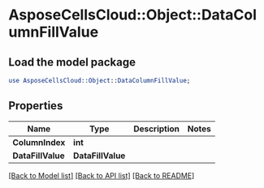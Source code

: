 # AsposeCellsCloud::Object::DataColumnFillValue 

## Load the model package
```perl
use AsposeCellsCloud::Object::DataColumnFillValue;
```

## Properties
Name | Type | Description | Notes
------------ | ------------- | ------------- | -------------
**ColumnIndex** | **int** |  |
**DataFillValue** | **DataFillValue** |  |  

[[Back to Model list]](../README.md#documentation-for-models) [[Back to API list]](../README.md#documentation-for-api-endpoints) [[Back to README]](../README.md)

